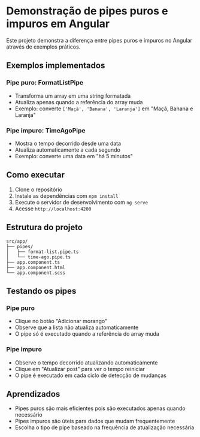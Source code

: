 # Demonstração de pipes puros e impuros em Angular

Este projeto demonstra a diferença entre pipes puros e impuros no Angular através de exemplos práticos.

## Exemplos implementados

### Pipe puro: FormatListPipe

- Transforma um array em uma string formatada
- Atualiza apenas quando a referência do array muda
- Exemplo: converte `['Maçã', 'Banana', 'Laranja']` em "Maçã, Banana e Laranja"

### Pipe impuro: TimeAgoPipe

- Mostra o tempo decorrido desde uma data
- Atualiza automaticamente a cada segundo
- Exemplo: converte uma data em "há 5 minutos"

## Como executar

1. Clone o repositório
2. Instale as dependências com `npm install`
3. Execute o servidor de desenvolvimento com `ng serve`
4. Acesse `http://localhost:4200`

## Estrutura do projeto

```
src/app/
├── pipes/
│   ├── format-list.pipe.ts
│   └── time-ago.pipe.ts
├── app.component.ts
├── app.component.html
└── app.component.scss
```

## Testando os pipes

### Pipe puro

- Clique no botão "Adicionar morango"
- Observe que a lista não atualiza automaticamente
- O pipe só é executado quando a referência do array muda

### Pipe impuro

- Observe o tempo decorrido atualizando automaticamente
- Clique em "Atualizar post" para ver o tempo reiniciar
- O pipe é executado em cada ciclo de detecção de mudanças

## Aprendizados

- Pipes puros são mais eficientes pois são executados apenas quando necessário
- Pipes impuros são úteis para dados que mudam frequentemente
- Escolha o tipo de pipe baseado na frequência de atualização necessária
